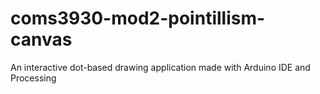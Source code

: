 # coms3930-mod2-pointillism-canvas
An interactive dot-based drawing application made with Arduino IDE and Processing
